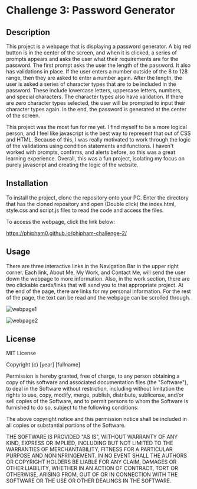 # Challenge 3: Password Generator

## Description

This project is a webpage that is displaying a password generator. A big red button is in the center of the screen, and when it is clicked, a series of prompts appears and asks the user what their
requirements are for the password. The first prompt asks the user the length of the password. It also has validations in place. If the user enters a number outside of the 8 to 128 range, then they are asked
to enter a number again. After the length, the user is asked a series of character types that are to be included in the password. These include lowercase letters, uppercase letters, numbers, and special characters. The character types also have validation. If there are zero character types selected, the user will be prompted to input their character types again. In the end, the password is generated
at the center of the screen.

This project was the most fun for me yet. I find myself to be a more logical person, and I feel like javascript is the best way to represent that out of CSS and HTML. Because of this,
I was really motivated to work through the logic of the validations using condition statements and functions. I haven't worked with prompts, confirms, and alerts before, so this was a 
great learning experience. Overall, this was a fun project, isolating my focus on purely javascript and creating the logic of the website.
## Installation

To install the project, clone the repository onto your PC.
Enter the directory that has the cloned repository and open (Double click) the index.html, style.css and script.js files to read the code and access the files.

To access the webpage, click the link below:

https://phipham0.github.io/phipham-challenge-2/

## Usage

There are three interactive links in the Navigation Bar in the upper right corner. Each link, About Me, My Work, and Contact Me,
will send the user down the webpage to more information. Also, in the work section, there are two clickable cards/links that will send you to that appropriate project.
At the end of the page, there are links for my personal information. For the rest of the page, the text can be read and the webpage can be scrolled through.


![webpage1](./assets/Images/webpage1.png)

![webpage2](./assets/Images/webpage2.png)


## License

MIT License

Copyright (c) [year] [fullname]

Permission is hereby granted, free of charge, to any person obtaining a copy
of this software and associated documentation files (the "Software"), to deal
in the Software without restriction, including without limitation the rights
to use, copy, modify, merge, publish, distribute, sublicense, and/or sell
copies of the Software, and to permit persons to whom the Software is
furnished to do so, subject to the following conditions:

The above copyright notice and this permission notice shall be included in all
copies or substantial portions of the Software.

THE SOFTWARE IS PROVIDED "AS IS", WITHOUT WARRANTY OF ANY KIND, EXPRESS OR
IMPLIED, INCLUDING BUT NOT LIMITED TO THE WARRANTIES OF MERCHANTABILITY,
FITNESS FOR A PARTICULAR PURPOSE AND NONINFRINGEMENT. IN NO EVENT SHALL THE
AUTHORS OR COPYRIGHT HOLDERS BE LIABLE FOR ANY CLAIM, DAMAGES OR OTHER
LIABILITY, WHETHER IN AN ACTION OF CONTRACT, TORT OR OTHERWISE, ARISING FROM,
OUT OF OR IN CONNECTION WITH THE SOFTWARE OR THE USE OR OTHER DEALINGS IN THE
SOFTWARE.

